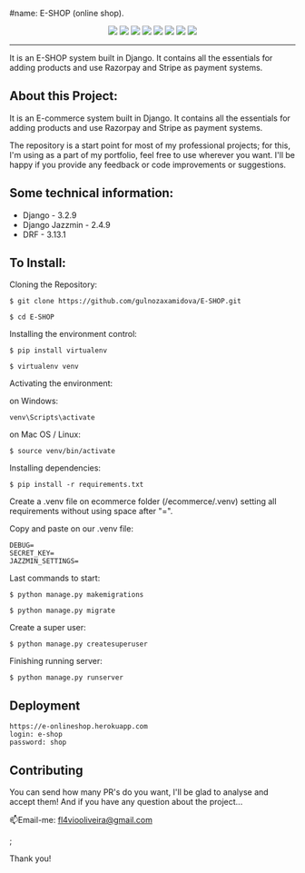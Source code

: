 #name: E-SHOP (online shop).

<p align='center'>
<img src="https://img.shields.io/badge/Django-239120?logo=django&logoColor=white" />
<img src="https://img.shields.io/badge/Python-239120?logo=python&logoColor=white" />
<img src="https://img.shields.io/badge/SQL%20Server-CC2927?logo=microsoft-sql-server&logoColor=white" />
<img src="https://img.shields.io/badge/html5-E34F26?logo=html5&logoColor=white" />
<img src="https://img.shields.io/badge/css3-1572B6?logo=css3&logoColor=white" />
<img src="https://img.shields.io/badge/bootstrap-563D7C?logo=bootstrap&logoColor=white" />
<img src="https://img.shields.io/badge/Github-181717?logo=github&logoColor=white" />
<img src="https://img.shields.io/badge/PayPal-000144?logo=paypal&logoColor=white" />
</p>


<hr class="dotted">
It is an E-SHOP system built in Django. It contains all the essentials for adding products and use Razorpay and Stripe as payment systems.

## About this Project:

It is an E-commerce system built in Django. It contains all the essentials for adding products and use Razorpay and Stripe as payment systems.

The repository is a start point for most of my professional projects; for this, I'm using as a part of my portfolio, feel free to use wherever you want. I'll be happy if you provide any feedback or code improvements or suggestions.




## Some technical information:

- Django - 3.2.9
- Django Jazzmin - 2.4.9
- DRF - 3.13.1


## To Install:

Cloning the Repository:

```
$ git clone https://github.com/gulnozaxamidova/E-SHOP.git

$ cd E-SHOP 

```

Installing the environment control:

```
$ pip install virtualenv

$ virtualenv venv

```

Activating the environment:

on Windows:
```
venv\Scripts\activate

```
on Mac OS / Linux:
```
$ source venv/bin/activate

```

Installing dependencies:

```
$ pip install -r requirements.txt

```

Create a .venv file on ecommerce folder (/ecommerce/.venv) setting all requirements without using space after "=". 

Copy and paste on our .venv file:

```
DEBUG=
SECRET_KEY=
JAZZMIN_SETTINGS=

```

Last commands to start:

```
$ python manage.py makemigrations

$ python manage.py migrate

```
Create a super user:

```
$ python manage.py createsuperuser 

```

Finishing running server:

```
$ python manage.py runserver

```
## Deployment
```
https://e-onlineshop.herokuapp.com
login: e-shop
password: shop
```


## Contributing

You can send how many PR's do you want, I'll be glad to analyse and accept them! And if you have any question about the project...

📫Email-me: <a href='mailto:rosekhamidova@gmail.com'>fl4viooliveira@gmail.com</a>

;

Thank you!




